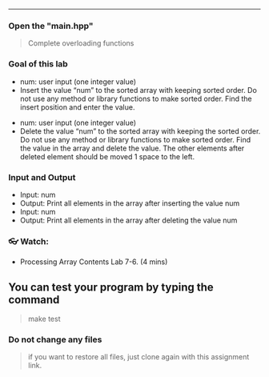 <!--
[A6-2] (https://prezi.com/p/edit/-xdwv8fik5xk/)

![A6-2](https://nimbus-screenshots.s3.amazonaws.com/s/ac06ba1edf608a5b180e7068287ef8c4.png) -->

---

### Open the "main.hpp"

> Complete overloading functions
### Goal of this lab
- num: user input (one integer value)
- Insert the value “num” to the sorted array with keeping sorted order. Do not use any method or library functions to make sorted order. Find the insert position and enter the value.
> 
- num: user input (one integer value)
- Delete the value “num” to the sorted array with keeping the sorted order. Do not use any method or library functions to make sorted order. Find the value in the array and delete the value. The other elements after deleted element should be moved 1 space to the left.

### Input and Output
- Input: num
- Output: Print all elements in the array after inserting the value num
- Input: num
- Output: Print all elements in the array after deleting the value num
### 👓 Watch: 
- Processing Array Contents Lab 7-6. (4 mins)

## You can test your program by typing the command

> make test

### Do not change any files

> if you want to restore all files, just clone again with this assignment link.
